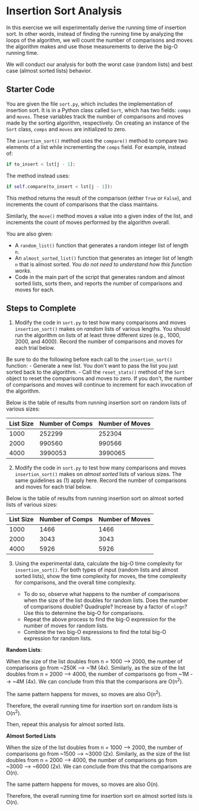 # Insertion Sort Analysis

In this exercise we will experimentally derive the running time of insertion sort. In other words, instead of finding the running time by analyzing the loops of the algorithm, we will count the number of comparisons and moves the algorithm makes and use those measurements to derive the big-O running time.

We will conduct our analysis for both the worst case (random lists) and best case (almost sorted lists) behavior.

## Starter Code

You are given the file `sort.py`, which includes the implementation of insertion sort. It is in a Python class called `Sort`, which has two fields: `comps` and `moves`. These variables track the number of comparisons and moves made by the sorting algorithm, respectively. On creating an instance of the `Sort` class, `comps` and `moves` are initialized to zero.

The `insertion_sort()` method uses the `compare()` method to compare two elements of a list while incrementing the `comps` field. For example, instead of:

```python
if to_insert < lst[j - 1]:
```

The method instead uses:

```python
if self.compare(to_insert < lst[j - 1]):
```

This method returns the result of the comparison (either `True` or `False`), and increments the count of comparisons that the class maintains.

Similarly, the `move()` method moves a value into a given index of the list, and increments the count of moves performed by the algorithm overall.

You are also given:

- A `random_list()` function that generates a random integer list of length `n`.
- An `almost_sorted_list()` function that generates an integer list of length `n` that is almost sorted. *You do not need to understand how this function works.*
- Code in the main part of the script that generates random and almost sorted lists, sorts them, and reports the number of comparisons and moves for each.

## Steps to Complete

1. Modify the code in `sort.py` to test how many comparisons and moves `insertion_sort()` makes on *random* lists of various lengths. You should run the algorithm on lists of at least three different sizes (e.g., 1000, 2000, and 4000). Record the number of comparisons and moves for each trial below.

Be sure to do the following before each call to the `insertion_sort()` function:
      - Generate a new list. You don't want to pass the list you just sorted back to the algorithm.
      - Call the `reset_stats()` method of the `Sort` object to reset the comparisons and moves to zero. If you don't, the number of comparisons and moves will continue to increment for each invocation of the algorithm.

Below is the table of results from running insertion sort on random lists of various sizes:

| List Size | Number of Comps | Number of Moves |
|-----------|-----------------|-----------------|
|  1000     |    252299       |    252304       |
|  2000     |    990560       |    990566       |
|  4000     |    3990053      |    3990065      |

2. Modify the code in `sort.py` to test how many comparisons and moves `insertion_sort()` makes on *almost sorted* lists of various sizes. The same guidelines as (1) apply here. Record the number of comparisons and moves for each trial below.

Below is the table of results from running insertion sort on almost sorted lists of various sizes:

| List Size | Number of Comps | Number of Moves |
|-----------|-----------------|-----------------|
|  1000     |   1466          |    1466         |
|  2000     |   3043          |    3043         |
|  4000     |   5926          |    5926         |

3. Using the experimental data, calculate the big-O time complexity for `insertion_sort()`. For both types of input (random lists and almost sorted lists), show the time complexity for moves, the time complexity for comparisons, and the overall time complexity.

    - To do so, observe what happens to the number of comparisons when the size of the list doubles for random lists. Does the number of comparisons double? Quadruple? Increase by a factor of `nlogn`? Use this to determine the big-O for comparisons.
    - Repeat the above process to find the big-O expression for the number of moves for random lists.
    - Combine the two big-O expressions to find the total big-O expression for random lists.

**Random Lists**:

When the size of the list doubles from n = 1000 --> 2000, the number of comparisons go from ~250K --> ~1M (4x). Similarly, as the size of the list doubles from n = 2000 --> 4000, the number of comparisons go from ~1M --> ~4M (4x). We can conclude from this that the comparisons are O(n<sup>2</sup>).

The same pattern happens for moves, so moves are also O(n<sup>2</sup>).

Therefore, the overall running time for insertion sort on random lists is O(n<sup>2</sup>).

Then, repeat this analysis for almost sorted lists.

**Almost Sorted Lists**

When the size of the list doubles from n = 1000 --> 2000, the number of comparisons go from ~1500 --> ~3000 (2x). Similarly, as the size of the list doubles from n = 2000 --> 4000, the number of comparisons go from ~3000 --> ~6000 (2x). We can conclude from this that the comparisons are O(n).

The same pattern happens for moves, so moves are also O(n).

Therefore, the overall running time for insertion sort on almost sorted lists is O(n).
